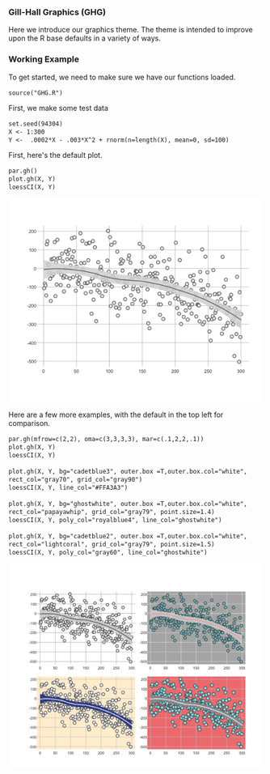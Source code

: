 ### Gill-Hall Graphics (GHG)

Here we introduce our graphics theme.  The theme is intended to improve upon the R base defaults in a variety of ways.

### Working Example

To get started, we need to make sure we have our functions loaded.

```{r}
source("GHG.R")
```

First, we make some test data

```{r}
set.seed(94304)
X <- 1:300
Y <-  .0002*X - .003*X^2 + rnorm(n=length(X), mean=0, sd=100)
```

First, here's the default plot.

```{r}
par.gh()
plot.gh(X, Y)
loessCI(X, Y)
```

![Example0](example_main.png)


Here are a few more examples, with the default in the top left for comparison.


```{r}
par.gh(mfrow=c(2,2), oma=c(3,3,3,3), mar=c(.1,2,2,.1))
plot.gh(X, Y)
loessCI(X, Y)

plot.gh(X, Y, bg="cadetblue3", outer.box =T,outer.box.col="white", rect_col="gray70", grid_col="gray90")
loessCI(X, Y, line_col="#FFA3A3")

plot.gh(X, Y, bg="ghostwhite", outer.box =T,outer.box.col="white", rect_col="papayawhip", grid_col="gray79", point.size=1.4)
loessCI(X, Y, poly_col="royalblue4", line_col="ghostwhite")

plot.gh(X, Y, bg="cadetblue2", outer.box =T,outer.box.col="white", rect_col="lightcoral", grid_col="gray79", point.size=1.5)
loessCI(X, Y, poly_col="gray60", line_col="ghostwhite")
```

![Example](example.png)

